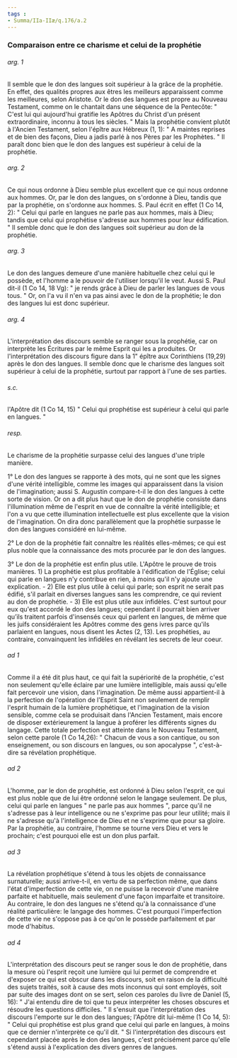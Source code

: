 ```yaml
---
tags : 
- Summa/IIa-IIæ/q.176/a.2
---
```


### Comparaison entre ce charisme et celui de la prophétie

###### arg. 1
Il semble que le don des langues soit supérieur à la grâce de la prophétie. En effet, des qualités propres aux êtres les meilleurs apparaissent comme les meilleures, selon Aristote. Or le don des langues est propre au Nouveau Testament, comme on le chantait dans une séquence de la Pentecôte: " C'est lui qui aujourd'hui gratifie les Apôtres du Christ d'un présent extraordinaire, inconnu à tous les siècles. " Mais la prophétie convient plutôt à l'Ancien Testament, selon l'épître aux Hébreux (1, 1): " A maintes reprises et de bien des façons, Dieu a jadis parlé à nos Pères par les Prophètes. " Il paraît donc bien que le don des langues est supérieur à celui de la prophétie. 

###### arg. 2
Ce qui nous ordonne à Dieu semble plus excellent que ce qui nous ordonne aux hommes. Or, par le don des langues, on s'ordonne à Dieu, tandis que par la prophétie, on s'ordonne aux hommes. S. Paul écrit en effet (1 Co 14, 2): " Celui qui parle en langues ne parle pas aux hommes, mais à Dieu; tandis que celui qui prophétise s'adresse aux hommes pour leur édification. " Il semble donc que le don des langues soit supérieur au don de la prophétie. 

###### arg. 3
Le don des langues demeure d'une manière habituelle chez celui qui le possède, et l'homme a le pouvoir de l'utiliser lorsqu'il le veut. Aussi S. Paul dit-il (1 Co 14, 18 Vg): " je rends grâce à Dieu de parler les langues de vous tous. " Or, on l'a vu il n'en va pas ainsi avec le don de la prophétie; le don des langues lui est donc supérieur. 

###### arg. 4
L'interprétation des discours semble se ranger sous la prophétie, car on interprète les Écritures par le même Esprit qui les a produites. Or l'interprétation des discours figure dans la 1" épître aux Corinthiens (19,29) après le don des langues. Il semble donc que le charisme des langues soit supérieur à celui de la prophétie, surtout par rapport à l'une de ses parties. 

###### s.c.
l'Apôtre dit (1 Co 14, 15) " Celui qui prophétise est supérieur à celui qui parle en langues. " 

###### resp.
Le charisme de la prophétie surpasse celui des langues d'une triple manière. 

1° Le don des langues se rapporte à des mots, qui ne sont que les signes d'une vérité intelligible, comme les images qui apparaissent dans la vision de l'imagination; aussi S. Augustin compare-t-il le don des langues à cette sorte de vision. Or on a dit plus haut que le don de prophétie consiste dans l'illumination même de l'esprit en vue de connaître la vérité intelligible; et l'on a vu que cette illumination intellectuelle est plus excellente que la vision de l'imagination. On dira donc parallèlement que la prophétie surpasse le don des langues considéré en lui-même. 

2° Le don de la prophétie fait connaître les réalités elles-mêmes; ce qui est plus noble que la connaissance des mots procurée par le don des langues. 

3° Le don de la prophétie est enfin plus utile. L'Apôtre le prouve de trois manières. 1) La prophétie est plus profitable à l'édification de l'Église; celui qui parle en langues n'y contribue en rien, à moins qu'il n'y ajoute une explication. - 2) Elle est plus utile à celui qui parle; son esprit ne serait pas édifié, s'il parlait en diverses langues sans les comprendre, ce qui revient au don de prophétie. - 3) Elle est plus utile aux infidèles. C'est surtout pour eux qu'est accordé le don des langues; cependant il pourrait bien arriver qu’ils traitent parfois d'insensés ceux qui parlent en langues, de même que les juifs considéraient les Apôtres comme des gens ivres parce qu'ils parlaient en langues, nous disent les Actes (2, 13). Les prophéties, au contraire, convainquent les infidèles en révélant les secrets de leur coeur. 

###### ad 1
Comme il a été dit plus haut, ce qui fait la supériorité de la prophétie, c'est non seulement qu'elle éclaire par une lumière intelligible, mais aussi qu'elle fait percevoir une vision, dans l'imagination. De même aussi appartient-il à la perfection de l'opération de l'Esprit Saint non seulement de remplir l'esprit humain de la lumière prophétique, et l'imagination de la vision sensible, comme cela se produisait dans l'Ancien Testament, mais encore de disposer extérieurement la langue à proférer les différents signes du langage. Cette totale perfection est atteinte dans le Nouveau Testament, selon cette parole (1 Co 14,26): " Chacun de vous a son cantique, ou son enseignement, ou son discours en langues, ou son apocalypse ", c'est-à-dire sa révélation prophétique. 

###### ad 2
L'homme, par le don de prophétie, est ordonné à Dieu selon l'esprit, ce qui est plus noble que de lui être ordonné selon le langage seulement. De plus, celui qui parle en langues " ne parle pas aux hommes ", parce qu'il ne s'adresse pas à leur intelligence ou ne s'exprime pas pour leur utilité; mais il ne s'adresse qu'à l'intelligence de Dieu et ne s'exprime que pour sa gloire. Par la prophétie, au contraire, l'homme se tourne vers Dieu et vers le prochain; c'est pourquoi elle est un don plus parfait. 

###### ad 3
La révélation prophétique s'étend à tous les objets de connaissance surnaturelle; aussi arrive-t-il, en vertu de sa perfection même, que dans l'état d'imperfection de cette vie, on ne puisse la recevoir d'une manière parfaite et habituelle, mais seulement d'une façon imparfaite et transitoire. Au contraire, le don des langues ne s'étend qu'à la connaissance d'une réalité particulière: le langage des hommes. C'est pourquoi l'imperfection de cette vie ne s'oppose pas à ce qu'on le possède parfaitement et par mode d'habitus. 

###### ad 4
L'interprétation des discours peut se ranger sous le don de prophétie, dans la mesure où l'esprit reçoit une lumière qui lui permet de comprendre et d'exposer ce qui est obscur dans les discours, soit en raison de la difficulté des sujets traités, soit à cause des mots inconnus qui sont employés, soit par suite des images dont on se sert, selon ces paroles du livre de Daniel (5, 16): " J'ai entendu dire de toi que tu peux interpréter les choses obscures et résoudre les questions difficiles. " Il s'ensuit que l'interprétation des discours l'emporte sur le don des langues; l'Apôtre dit lui-même (1 Co 14, 5): " Celui qui prophétise est plus grand que celui qui parle en langues, à moins que ce dernier n'interprète ce qu'il dit. " Si l'interprétation des discours est cependant placée après le don des langues, c'est précisément parce qu'elle s'étend aussi à l'explication des divers genres de langues. 

